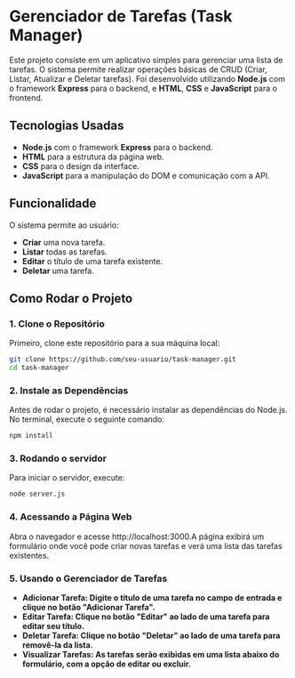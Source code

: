 # Gerenciador de Tarefas (Task Manager)

Este projeto consiste em um aplicativo simples para gerenciar uma lista de tarefas. O sistema permite realizar operações básicas de CRUD (Criar, Listar, Atualizar e Deletar tarefas). Foi desenvolvido utilizando **Node.js** com o framework **Express** para o backend, e **HTML**, **CSS** e **JavaScript** para o frontend.

## Tecnologias Usadas

- **Node.js** com o framework **Express** para o backend.
- **HTML** para a estrutura da página web.
- **CSS** para o design da interface.
- **JavaScript** para a manipulação do DOM e comunicação com a API.

## Funcionalidade

O sistema permite ao usuário:
- **Criar** uma nova tarefa.
- **Listar** todas as tarefas.
- **Editar** o título de uma tarefa existente.
- **Deletar** uma tarefa.

## Como Rodar o Projeto

### 1. Clone o Repositório

Primeiro, clone este repositório para a sua máquina local:

```bash
git clone https://github.com/seu-usuario/task-manager.git
cd task-manager
```

### 2. Instale as Dependências

Antes de rodar o projeto, é necessário instalar as dependências do Node.js. No terminal, execute o seguinte comando:

```bash
npm install
```

### 3. Rodando o servidor

Para iniciar o servidor, execute:

```bash
node server.js
```

### 4. Acessando a Página Web

Abra o navegador e acesse http://localhost:3000.A página exibirá um formulário onde você pode criar novas tarefas e verá uma lista das tarefas existentes.

### 5. Usando o Gerenciador de Tarefas

- **Adicionar Tarefa: Digite o título de uma tarefa no campo de entrada e clique no botão "Adicionar Tarefa".**
- **Editar Tarefa: Clique no botão "Editar" ao lado de uma tarefa para editar seu título.**
- **Deletar Tarefa: Clique no botão "Deletar" ao lado de uma tarefa para removê-la da lista.**
- **Visualizar Tarefas: As tarefas serão exibidas em uma lista abaixo do formulário, com a opção de editar ou excluir.**